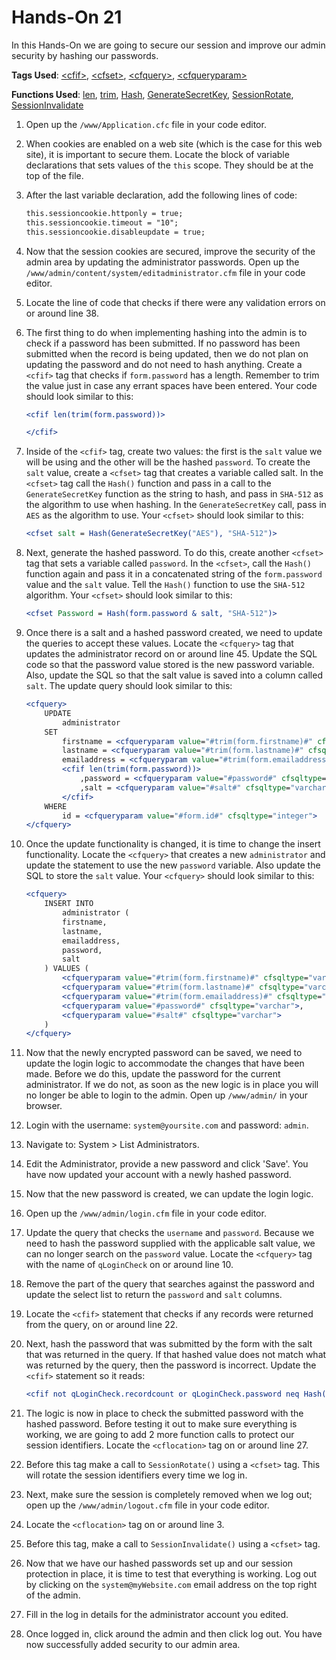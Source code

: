 # Hands-On 21

In this Hands-On we are going to secure our session and improve our admin security by hashing our passwords.

**Tags Used**: [\<cfif>](https://helpx.adobe.com/coldfusion/cfml-reference/coldfusion-tags/tags-i/cfif.html), [\<cfset>](https://helpx.adobe.com/coldfusion/cfml-reference/coldfusion-tags/tags-r-s/cfset.html), [\<cfquery>](https://helpx.adobe.com/coldfusion/cfml-reference/coldfusion-tags/tags-p-q/cfquery.html), [\<cfqueryparam>](https://helpx.adobe.com/coldfusion/cfml-reference/coldfusion-tags/tags-p-q/cfqueryparam.html)

**Functions Used**: [len](https://helpx.adobe.com/coldfusion/cfml-reference/coldfusion-functions/functions-l/len.html), [trim](https://helpx.adobe.com/coldfusion/cfml-reference/coldfusion-functions/functions-t-z/trim.html), [Hash](https://helpx.adobe.com/coldfusion/cfml-reference/coldfusion-functions/functions-h-im/hash.html), [GenerateSecretKey](https://helpx.adobe.com/coldfusion/cfml-reference/coldfusion-functions/functions-e-g/generatesecretkey.html), [SessionRotate](https://helpx.adobe.com/coldfusion/cfml-reference/coldfusion-functions/functions-s/sessionrotate.html), [SessionInvalidate](https://helpx.adobe.com/coldfusion/cfml-reference/coldfusion-functions/functions-s/sessioninvalidate.html)

1. Open up the `/www/Application.cfc` file in your code editor.
1. When cookies are enabled on a web site (which is the case for this web site), it is important to secure them. Locate the block of variable declarations that sets values of the `this` scope. They should be at the top of the file.
1. After the last variable declaration, add the following lines of code:

    ```cfml
    this.sessioncookie.httponly = true;
    this.sessioncookie.timeout = "10";
    this.sessioncookie.disableupdate = true;
    ```

1. Now that the session cookies are secured, improve the security of the admin area by updating the administrator passwords. Open up the `/www/admin/content/system/editadministrator.cfm` file in your code editor.
1. Locate the line of code that checks if there were any validation errors on or around line 38.
1. The first thing to do when implementing hashing into the admin is to check if a password has been submitted. If no password has been submitted when the record is being updated, then we do not plan on updating the password and do not need to hash anything. Create a `<cfif>` tag that checks if `form.password` has a length. Remember to trim the value just in case any errant spaces have been entered. Your code should look similar to this:

    ```cfml
    <cfif len(trim(form.password))>

    </cfif>
    ```

1. Inside of the `<cfif>` tag, create two values: the first is the `salt` value we will be using and the other will be the hashed `password`. To create the `salt` value, create a `<cfset>` tag that creates a variable called salt. In the `<cfset>` tag call the `Hash()` function and pass in a call to the `GenerateSecretKey` function as the string to hash, and pass in `SHA-512` as the algorithm to use when hashing. In the `GenerateSecretKey` call, pass in `AES` as the algorithm to use. Your `<cfset>` should look similar to this:

    ```cfml
    <cfset salt = Hash(GenerateSecretKey("AES"), "SHA-512")>
    ```

1. Next, generate the hashed password. To do this, create another `<cfset>` tag that sets a variable called `password`. In the `<cfset>`, call the `Hash()` function again and pass it in a concatenated string of the `form.password` value and the `salt` value. Tell the `Hash()` function to use the `SHA-512` algorithm. Your `<cfset>` should look similar to this:

    ```cfml
    <cfset Password = Hash(form.password & salt, "SHA-512")>
    ```

1. Once there is a salt and a hashed password created, we need to update the queries to accept these values. Locate the `<cfquery>` tag that updates the administrator record on or around line 45. Update the SQL code so that the password value stored is the new password variable. Also, update the SQL so that the salt value is saved into a column called `salt`. The update query should look similar to this:

    ```cfml
    <cfquery>
        UPDATE
            administrator
        SET
            firstname = <cfqueryparam value="#trim(form.firstname)#" cfsqltype="varchar">,
            lastname = <cfqueryparam value="#trim(form.lastname)#" cfsqltype="varchar">,
            emailaddress = <cfqueryparam value="#trim(form.emailaddress)#" cfsqltype="varchar">
            <cfif len(trim(form.password))>
                ,password = <cfqueryparam value="#password#" cfsqltype="varchar">
                ,salt = <cfqueryparam value="#salt#" cfsqltype="varchar">
            </cfif>
        WHERE
            id = <cfqueryparam value="#form.id#" cfsqltype="integer">
    </cfquery>
    ```

1. Once the update functionality is changed, it is time to change the insert functionality. Locate the `<cfquery>` that creates a new `administrator` and update the statement to use the new `password` variable. Also update the SQL to store the `salt` value. Your `<cfquery>` should look similar to this:

    ```cfml
    <cfquery>
        INSERT INTO
            administrator (
            firstname,
            lastname,
            emailaddress,
            password,
            salt
        ) VALUES (
            <cfqueryparam value="#trim(form.firstname)#" cfsqltype="varchar">,
            <cfqueryparam value="#trim(form.lastname)#" cfsqltype="varchar">,
            <cfqueryparam value="#trim(form.emailaddress)#" cfsqltype="varchar">,
            <cfqueryparam value="#password#" cfsqltype="varchar">,
            <cfqueryparam value="#salt#" cfsqltype="varchar">
        )
    </cfquery>
    ```

1. Now that the newly encrypted password can be saved, we need to update the login logic to accommodate the changes that have been made. Before we do this, update the password for the current administrator. If we do not, as soon as the new logic is in place you will no longer be able to login to the admin. Open up `/www/admin/` in your browser.
1. Login with the username: `system@yoursite.com` and password: `admin`.
1. Navigate to: System > List Administrators.
1. Edit the Administrator, provide a new password and click 'Save'. You have now updated your account with a newly hashed password.
1. Now that the new password is created, we can update the login logic.
1. Open up the `/www/admin/login.cfm` file in your code editor.
1. Update the query that checks the `username` and `password`. Because we need to hash the password supplied with the applicable salt value, we can no longer search on the `password` value. Locate the `<cfquery>` tag with the name of `qLoginCheck` on or around line 10.
1. Remove the part of the query that searches against the password and update the select list to return the `password` and `salt` columns.
1. Locate the `<cfif>` statement that checks if any records were returned from the query, on or around line 22.
1. Next, hash the password that was submitted by the form with the salt that was returned in the query. If that hashed value does not match what was returned by the query, then the password is incorrect. Update the `<cfif>` statement so it reads:

    ```cfml
    <cfif not qLoginCheck.recordcount or qLoginCheck.password neq Hash(form.password & qLoginCheck.salt, "SHA-512")>
    ```

1. The logic is now in place to check the submitted password with the hashed password. Before testing it out to make sure everything is working, we are going to add 2 more function calls to protect our session identifiers. Locate the `<cflocation>` tag on or around line 27.
1. Before this tag make a call to `SessionRotate()` using a `<cfset>` tag. This will rotate the session identifiers every time we log in.
1. Next, make sure the session is completely removed when we log out; open up the `/www/admin/logout.cfm` file in your code editor.
1. Locate the `<cflocation>` tag on or around line 3.
1. Before this tag, make a call to `SessionInvalidate()` using a `<cfset>` tag.
1. Now that we have our hashed passwords set up and our session protection in place, it is time to test that everything is working. Log out by clicking on the `system@myWebsite.com` email address on the top right of the admin.
1. Fill in the log in details for the administrator account you edited.
1. Once logged in, click around the admin and then click log out. You have now successfully added security to our admin area.
